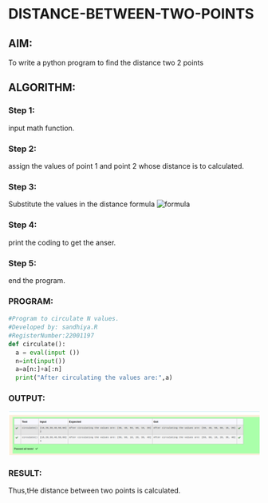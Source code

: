 # DISTANCE-BETWEEN-TWO-POINTS

## AIM:
To write a python program to find the distance two 2 points
## ALGORITHM:
### Step 1: 
input math function.
### Step 2: 
assign the values of point 1 and point 2 whose distance is to calculated.
### Step 3: 
Substitute the values in the distance formula  ![formula](/formula.JPG)
### Step 4: 
print the coding to get the anser.
### Step 5: 
end the program.
### PROGRAM:
  ``` python
#Program to circulate N values.
#Developed by: sandhiya.R
#RegisterNumber:22001197
def circulate():
    a = eval(input ())
    n=int(input())
    a=a[n:]+a[:n]
    print("After circulating the values are:",a)
```
### OUTPUT:
![output](/dis.png)
### RESULT:
Thus,tHe distance between two points is calculated.

